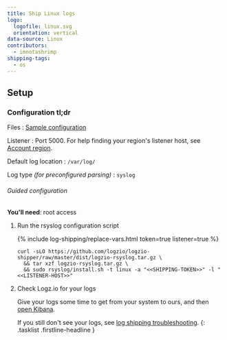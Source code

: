 ```yaml
---
title: Ship Linux logs
logo:
  logofile: linux.svg
  orientation: vertical
data-source: Linux
contributors:
  - imnotashrimp
shipping-tags:
  - os
---
```


## Setup

<div class="accordion">

### Configuration tl;dr

<div>

Files
: [Sample configuration](https://raw.githubusercontent.com/logzio/logz-docs/master/shipping-config-samples/logz-rsyslog-config.conf)

Listener
: Port 5000.
  For help finding your region's listener host, see [Account region]({{site.baseurl}}/user-guide/accounts/account-region.html).

Default log location
: `/var/log/`

Log type _\(for preconfigured parsing\)_
: `syslog`

</div>

</div>

###### Guided configuration

**You'll need**:
root access

1.  Run the rsyslog configuration script

    {% include log-shipping/replace-vars.html token=true listener=true %}

    ```shell
    curl -sLO https://github.com/logzio/logzio-shipper/raw/master/dist/logzio-rsyslog.tar.gz \
      && tar xzf logzio-rsyslog.tar.gz \
      && sudo rsyslog/install.sh -t linux -a "<<SHIPPING-TOKEN>>" -l "<<LISTENER-HOST>>"
    ```

2.  Check Logz.io for your logs

    Give your logs some time to get from your system to ours, and then [open Kibana](https://app.logz.io/#/dashboard/kibana).

    If you still don't see your logs, see [log shipping troubleshooting]({{site.baseurl}}/user-guide/log-shipping/log-shipping-troubleshooting.html).
{: .tasklist .firstline-headline }
